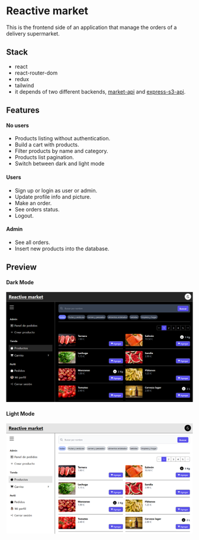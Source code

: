 # Reactive market

This is the frontend side of an application that manage the orders of a delivery supermarket.

## Stack
* react
* react-router-dom
* redux
* tailwind
* it depends of two different backends, [market-api](https://github.com/Edkiri/market-api) and [express-s3-api](https://github.com/Edkiri/express-s3-api).

## Features

#### No users
* Products listing without authentication.
* Build a cart with products.
* Filter products by name and category.
* Products list pagination.
* Switch between dark and light mode

#### Users
* Sign up or login as user or admin.
* Update profile info and picture.
* Make an order.
* See orders status.
* Logout.

#### Admin
* See all orders.
* Insert new products into the database.

## Preview

#### Dark Mode
![product-list](./public/dark.png)

#### Light Mode
![product-list](./public/claro.png)